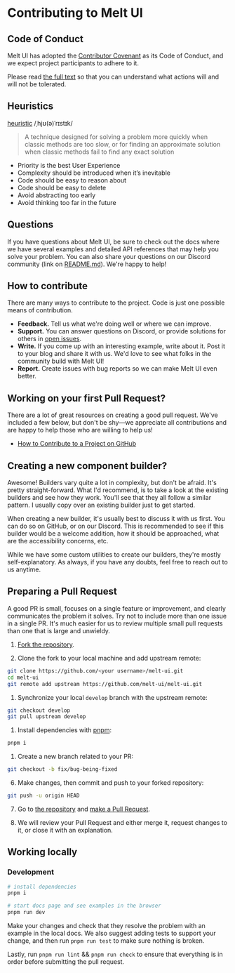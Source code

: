 # Contributing to Melt UI

## Code of Conduct

Melt UI has adopted the [Contributor Covenant](https://www.contributor-covenant.org/) as its Code of
Conduct, and we expect project participants to adhere to it.

Please read [the full text](/CODE_OF_CONDUCT.md) so that you can understand what actions will and
will not be tolerated.

## Heuristics

[heuristic](<https://en.wikipedia.org/wiki/Heuristic_(computer_science)>) /ˌhjʊ(ə)ˈrɪstɪk/

> A technique designed for solving a problem more quickly when classic methods are too slow, or for
> finding an approximate solution when classic methods fail to find any exact solution

- Priority is the best User Experience
- Complexity should be introduced when it’s inevitable
- Code should be easy to reason about
- Code should be easy to delete
- Avoid abstracting too early
- Avoid thinking too far in the future

## Questions

If you have questions about Melt UI, be sure to check out the docs where we have several examples
and detailed API references that may help you solve your problem. You can also share your questions
on our Discord community (link on [README.md](/README.md)). We're happy to help!

## How to contribute

There are many ways to contribute to the project. Code is just one possible means of contribution.

- **Feedback.** Tell us what we're doing well or where we can improve.
- **Support.** You can answer questions on Discord, or provide solutions for others in
  [open issues](https://github.com/melt-ui/melt-ui/issues).
- **Write.** If you come up with an interesting example, write about it. Post it to your blog and
  share it with us. We'd love to see what folks in the community build with Melt UI!
- **Report.** Create issues with bug reports so we can make Melt UI even better.

## Working on your first Pull Request?

There are a lot of great resources on creating a good pull request. We've included a few below, but
don't be shy—we appreciate all contributions and are happy to help those who are willing to help us!

- [How to Contribute to a Project on GitHub](https://egghead.io/courses/how-to-contribute-to-an-open-source-project-on-github)

## Creating a new component builder?

Awesome! Builders vary quite a lot in complexity, but don't be afraid. It's pretty straight-forward.
What I'd recommend, is to take a look at the existing builders and see how they work. You'll see
that they all follow a similar pattern. I usually copy over an existing builder just to get started.

When creating a new builder, it's usually best to discuss it with us first. You can do so on GitHub,
or on our Discord. This is recommended to see if this builder would be a welcome addition, how it
should be approached, what are the accessibility concerns, etc.

While we have some custom utilities to create our builders, they're mostly self-explanatory. As
always, if you have any doubts, feel free to reach out to us anytime.

## Preparing a Pull Request

A good PR is small, focuses on a single feature or improvement, and clearly communicates the problem
it solves. Try not to include more than one issue in a single PR. It's much easier for us to review
multiple small pull requests than one that is large and unwieldy.

1. [Fork the repository](https://docs.github.com/en/free-pro-team@latest/github/getting-started-with-github/fork-a-repo).

2. Clone the fork to your local machine and add upstream remote:

```sh
git clone https://github.com/<your username>/melt-ui.git
cd melt-ui
git remote add upstream https://github.com/melt-ui/melt-ui.git
```

1. Synchronize your local `develop` branch with the upstream remote:

```sh
git checkout develop
git pull upstream develop
```

1. Install dependencies with [pnpm](https://pnpm.io/):

```sh
pnpm i
```

1. Create a new branch related to your PR:

```sh
git checkout -b fix/bug-being-fixed
```

6. Make changes, then commit and push to your forked repository:

```sh
git push -u origin HEAD
```

7. Go to [the repository](https://github.com/melt-ui/melt-ui) and
   [make a Pull Request](https://docs.github.com/en/free-pro-team@latest/github/collaborating-with-issues-and-pull-requests/creating-a-pull-request).

8. We will review your Pull Request and either merge it, request changes to it, or close it with an
   explanation.

## Working locally

### Development

```bash
# install dependencies
pnpm i

# start docs page and see examples in the browser
pnpm run dev
```

Make your changes and check that they resolve the problem with an example in the local docs. We also
suggest adding tests to support your change, and then run `pnpm run test` to make sure nothing is
broken.

Lastly, run `pnpm run lint` && `pnpm run check` to ensure that everything is in order before
submitting the pull request.
